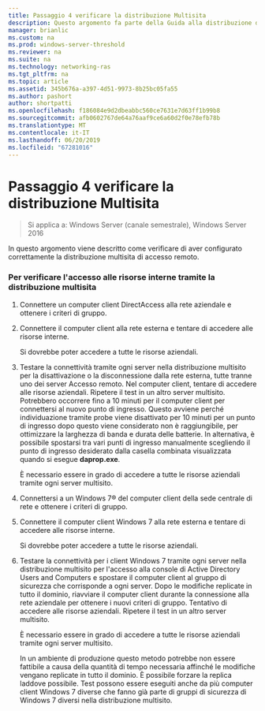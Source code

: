 ```yaml
---
title: Passaggio 4 verificare la distribuzione Multisita
description: Questo argomento fa parte della Guida alla distribuzione di più server di accesso remoto in una distribuzione multisito di Windows Server 2016.
manager: brianlic
ms.custom: na
ms.prod: windows-server-threshold
ms.reviewer: na
ms.suite: na
ms.technology: networking-ras
ms.tgt_pltfrm: na
ms.topic: article
ms.assetid: 345b676a-a397-4d51-9973-8b25bc05fa55
ms.author: pashort
author: shortpatti
ms.openlocfilehash: f186084e9d2dbeabbc560ce7631e7d63ff1b99b8
ms.sourcegitcommit: afb0602767de64a76aaf9ce6a60d2f0e78efb78b
ms.translationtype: MT
ms.contentlocale: it-IT
ms.lasthandoff: 06/20/2019
ms.locfileid: "67281016"
---
```

# <a name="step-4-verify-the-multisite-deployment"></a>Passaggio 4 verificare la distribuzione Multisita

>Si applica a: Windows Server (canale semestrale), Windows Server 2016

In questo argomento viene descritto come verificare di aver configurato correttamente la distribuzione multisita di accesso remoto.  
  
### <a name="to-verify-access-to-internal-resources-through-the-multisite-deployment"></a>Per verificare l'accesso alle risorse interne tramite la distribuzione multisita  
  
1.  Connettere un computer client DirectAccess alla rete aziendale e ottenere i criteri di gruppo.  
  
2.  Connettere il computer client alla rete esterna e tentare di accedere alle risorse interne.  
  
    Si dovrebbe poter accedere a tutte le risorse aziendali.  
  
3.  Testare la connettività tramite ogni server nella distribuzione multisito per la disattivazione o la disconnessione dalla rete esterna, tutte tranne uno dei server Accesso remoto. Nel computer client, tentare di accedere alle risorse aziendali. Ripetere il test in un altro server multisito. Potrebbero occorrere fino a 10 minuti per il computer client per connettersi al nuovo punto di ingresso. Questo avviene perché individuazione tramite probe viene disattivato per 10 minuti per un punto di ingresso dopo questo viene considerato non è raggiungibile, per ottimizzare la larghezza di banda e durata delle batterie. In alternativa, è possibile spostarsi tra vari punti di ingresso manualmente scegliendo il punto di ingresso desiderato dalla casella combinata visualizzata quando si esegue **daprop.exe**.  
  
    È necessario essere in grado di accedere a tutte le risorse aziendali tramite ogni server multisito.  
  
4.  Connettersi a un Windows 7&reg; del computer client della sede centrale di rete e ottenere i criteri di gruppo.  
  
5.  Connettere il computer client Windows 7 alla rete esterna e tentare di accedere alle risorse interne.  
  
    Si dovrebbe poter accedere a tutte le risorse aziendali.  
  
6.  Testare la connettività per i client Windows 7 tramite ogni server nella distribuzione multisito per l'accesso alla console di Active Directory Users and Computers e spostare il computer client al gruppo di sicurezza che corrisponde a ogni server. Dopo le modifiche replicate in tutto il dominio, riavviare il computer client durante la connessione alla rete aziendale per ottenere i nuovi criteri di gruppo. Tentativo di accedere alle risorse aziendali. Ripetere il test in un altro server multisito.  
  
    È necessario essere in grado di accedere a tutte le risorse aziendali tramite ogni server multisito.  
  
    In un ambiente di produzione questo metodo potrebbe non essere fattibile a causa della quantità di tempo necessaria affinché le modifiche vengano replicate in tutto il dominio. È possibile forzare la replica laddove possibile. Test possono essere eseguiti anche da più computer client Windows 7 diverse che fanno già parte di gruppi di sicurezza di Windows 7 diversi nella distribuzione multisito.  
  


